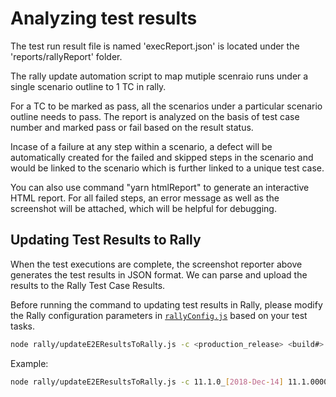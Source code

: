 # Analyzing test results
The test run result file is named 'execReport.json' is located under the 'reports/rallyReport' folder.

The rally update automation script to map mutiple scenraio runs under a single scenario outline to 1 TC in rally.

For a TC to be marked as pass, all the scenarios under a particular scenario outline needs to pass. The report is analyzed on the basis of test case number and marked pass or fail based on the result status.

Incase of a failure at any step within a scenario, a defect will be automatically created for the failed and skipped steps in the scenario and would be linked to the scenario which is further linked to a unique test case.

You can also use command "yarn htmlReport" to generate an interactive HTML report. For all failed steps, an error message as well as the screenshot will be attached, which will be helpful for debugging.

## Updating Test Results to Rally

When the test executions are complete, the screenshot reporter above generates the test results in JSON format. We can parse and upload the results to the Rally Test Case Results. 

Before running the command to updating test results in Rally, please modify the Rally configuration parameters in [`rallyConfig.js`](../rally/rallyConfig.js) based on your test tasks.

```sh
node rally/updateE2EResultsToRally.js -c <production_release> <build#>
```

Example:
```sh
node rally/updateE2EResultsToRally.js -c 11.1.0_[2018-Dec-14] 11.1.0000.0000
```